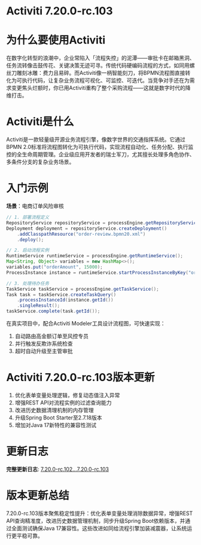 # Activiti 7.20.0-rc.103
# 为什么要使用Activiti  
在数字化转型的浪潮中，企业常陷入「流程失控」的泥潭——审批卡在邮箱黑洞、任务流转像击鼓传花、关键决策无迹可寻。传统代码硬编码流程的方式，如同用螺丝刀雕刻冰雕：费力且易碎。而Activiti像一柄智能刻刀，将BPMN流程图直接转化为可执行代码，让复杂业务流程可视化、可监控、可迭代。当竞争对手还在为需求变更焦头烂额时，你已用Activiti重构了整个采购流程——这就是数字时代的降维打击。

# Activiti是什么  
Activiti是一款轻量级开源业务流程引擎，像数字世界的交通指挥系统。它通过BPMN 2.0标准将流程图转化为可执行代码，实现流程自动化、任务分配、执行监控的全生命周期管理。企业级应用开发者的瑞士军刀，尤其擅长处理多角色协作、多条件分支的复杂业务场景。

# 入门示例  
**场景**：电商订单风险审核  
```java
// 1. 部署流程定义
RepositoryService repositoryService = processEngine.getRepositoryService();
Deployment deployment = repositoryService.createDeployment()
    .addClasspathResource("order-review.bpmn20.xml")
    .deploy();

// 2. 启动流程实例
RuntimeService runtimeService = processEngine.getRuntimeService();
Map<String, Object> variables = new HashMap<>();
variables.put("orderAmount", 15000);
ProcessInstance instance = runtimeService.startProcessInstanceByKey("orderReview", variables);

// 3. 处理待办任务
TaskService taskService = processEngine.getTaskService();
Task task = taskService.createTaskQuery()
    .processInstanceId(instance.getId())
    .singleResult();
taskService.complete(task.getId());
```
在真实项目中，配合Activiti Modeler工具设计流程图，可快速实现：  
1. 自动路由高金额订单至风控专员  
2. 并行触发反欺诈系统检查  
3. 超时自动升级至主管审批

# Activiti 7.20.0-rc.103版本更新  
1. 优化表单变量处理逻辑，修复动态值注入异常  
2. 增强REST API对流程实例的过滤查询能力  
3. 改进历史数据清理机制的内存管理  
4. 升级Spring Boot Starter至2.7.18版本  
5. 增加对Java 17新特性的兼容性测试

# 更新日志  
**完整更新日志**: [7.20.0-rc.102...7.20.0-rc.103](https://github.com/Activiti/Activiti/compare/7.20.0-rc.102...7.20.0-rc.103)

# 版本更新总结  
7.20.0-rc.103版本聚焦稳定性提升：优化表单变量处理消除数据异常，增强REST API查询精准度，改进历史数据管理机制，同步升级Spring Boot依赖版本，并通过全面测试确保Java 17兼容性。这些改进如同给流程引擎加装减震器，让系统运行更平稳可靠。